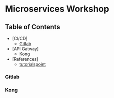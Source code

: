 # Microservices Workshop

## Table of Contents

- [CI/CD]
  - [Gitlab](#gitlab)
- [API Gatway]
  - [Kong](#kong)
- [References]
  - [tutorialspoint](#https://www.tutorialspoint.com/microservice_architecture/microservice_architecture_tutorial.pdf)

### Gitlab

### Kong
